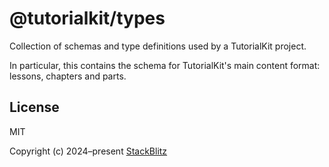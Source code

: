 # @tutorialkit/types

Collection of schemas and type definitions used by a TutorialKit project.

In particular, this contains the schema for TutorialKit's main content format:
lessons, chapters and parts.

## License

MIT

Copyright (c) 2024–present [StackBlitz][stackblitz]

[stackblitz]: https://stackblitz.com/
